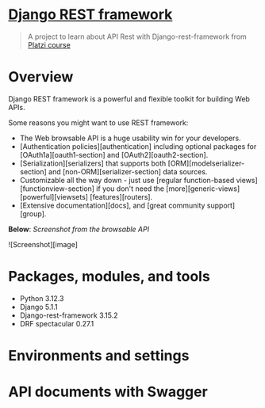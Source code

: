 # [Django REST framework][def]

> A project to learn about API Rest with Django-rest-framework from [Platzi course](https://platzi.com/cursos/django-rest-framework/)

# Overview
Django REST framework is a powerful and flexible toolkit for building Web APIs.

Some reasons you might want to use REST framework:

* The Web browsable API is a huge usability win for your developers.
* [Authentication policies][authentication] including optional packages for [OAuth1a][oauth1-section] and [OAuth2][oauth2-section].
* [Serialization][serializers] that supports both [ORM][modelserializer-section] and [non-ORM][serializer-section] data sources.
* Customizable all the way down - just use [regular function-based views][functionview-section] if you don't need the [more][generic-views] [powerful][viewsets] [features][routers].
* [Extensive documentation][docs], and [great community support][group].

**Below**: *Screenshot from the browsable API*

![Screenshot][image]

# Packages, modules, and tools
- Python 3.12.3
- Django 5.1.1
- Django-rest-framework 3.15.2
- DRF spectacular 0.27.1 

# Environments and settings

# API documents with Swagger


[def]: https://www.django-rest-framework.org/